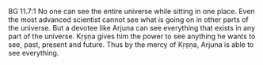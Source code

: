 BG 11.7:1	No one can see the entire universe while sitting in one place. Even the most advanced scientist cannot see what is going on in other parts of the universe. But a devotee like Arjuna can see everything that exists in any part of the universe. Kṛṣṇa gives him the power to see anything he wants to see, past, present and future. Thus by the mercy of Kṛṣṇa, Arjuna is able to see everything.